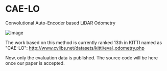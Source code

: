 # CAE-LO
Convolutional Auto-Encoder based LiDAR Odometry

![image](https://github.com/SRainGit/CAE-LO/blob/master/Docs/CAE-LO%20method%20overview.png)

The work based on this method is currently ranked 13th in KITTI named as "CAE-LO":
http://www.cvlibs.net/datasets/kitti/eval_odometry.php

Now, only the evaluation data is published. The source code will be here once our paper is accepted.
